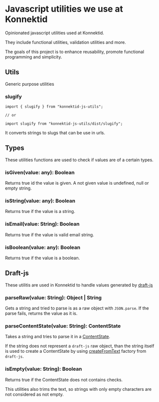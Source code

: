 # Javascript utilities we use at Konnektid

Opinionated javascript utilities used at Konnektid.

They include functional utilities, validation utilities and more.

The goals of this project is to enhance reusability, promote functional programming and simplicity.

## Utils
Generic purpose utilities

### slugify
```
import { slugify } from "konnektid-js-utils";

// or

import slugify from "konnektid-js-utils/dist/slugify";
```

It converts strings to slugs that can be use in urls.

## Types

These utilities functions are used to check if values are of a certain types.

### isGiven(value: any): Boolean
Returns true id the value is given. A not given value is undefined, null or empty string.

### isString(value: any): Boolean
Returns true if the value is a string.

### isEmail(value: String): Boolean
Returns true if the value is valid email string.

### isBoolean(value: any): Boolean
Returns true if the value is a boolean.

## Draft-js

These utilitis are used in Konnektid to handle values generated by [draft-js](https://github.com/facebook/draft-js)

### parseRaw(value: String): Object | String
Gets a string and tried to parse is as a raw object with `JSON.parse`. If the parse fails, returns the value as it is.

### parseContentState(value: String): ContentState
Takes a string and tries to parse it in a [ContentState](https://facebook.github.io/draft-js/docs/api-reference-content-state.html#content).

If the string does not represent a `draft-js` raw object, than the string itself is used to create a ContentState by using [createFromText](https://facebook.github.io/draft-js/docs/api-reference-content-state.html#createfromtext) factory from `draft-js`.

### isEmpty(value: String): Boolean
Returns true if the ContentState does not contains checks.

This utilities also trims the text, so strings with only empty characters are not considered as not empty.
